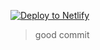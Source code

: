 
[![Deploy to Netlify](https://www.netlify.com/img/deploy/button.svg)](https://app.netlify.com/start/deploy?repository=https://github.com/BGOOONZ-BLOG)


>good commit 